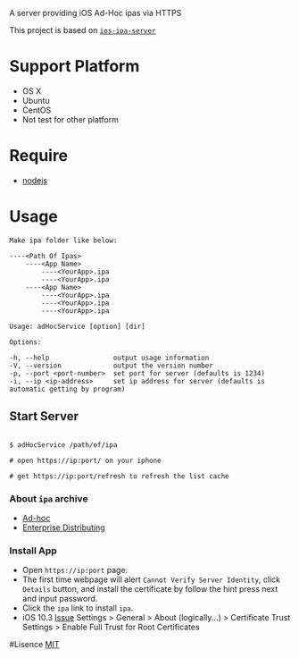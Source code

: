 A server providing iOS Ad-Hoc ipas via HTTPS

This project is based on [`ios-ipa-server`](https://github.com/bumaociyuan/ios-ipa-server)
# Support Platform
* OS X
* Ubuntu
* CentOS
* Not test for other platform

# Require
* [nodejs](https://nodejs.org/)

# Usage
`Make ipa folder like below:`
```
----<Path Of Ipas>
    ----<App Name>
        ----<YourApp>.ipa
        ----<YourApp>.ipa
    ----<App Name>
        ----<YourApp>.ipa
        ----<YourApp>.ipa
        ----<YourApp>.ipa
```
```
Usage: adHocService [option] [dir]

Options:

-h, --help                output usage information
-V, --version             output the version number
-p, --port <port-number>  set port for server (defaults is 1234)
-i, --ip <ip-address>     set ip address for server (defaults is automatic getting by program)
```

## Start Server
```

$ adHocService /path/of/ipa

# open https://ip:port/ on your iphone 

# get https://ip:port/refresh to refresh the list cache
```

### About `ipa` archive
* [Ad-hoc](https://developer.apple.com/library/ios/documentation/IDEs/Conceptual/AppDistributionGuide/TestingYouriOSApp/TestingYouriOSApp.html)
* [Enterprise Distributing](https://developer.apple.com/library/ios/documentation/IDEs/Conceptual/AppDistributionGuide/DistributingEnterpriseProgramApps/DistributingEnterpriseProgramApps.html)

### Install App
* Open `https://ip:port` page.
* The first time webpage will alert `Cannot Verify Server Identity`, click `Details` button, and install the certificate by follow the hint press next and input password.
* Click the `ipa` link to install `ipa`.
* iOS 10.3 [Issue](https://github.com/bumaociyuan/ios-ipa-server/issues/23) Settings > General > About (logically...) > Certificate Trust Settings > Enable Full Trust for Root Certificates

#Lisence
[MIT](https://github.com/AllenHsu1988/Ad-Hoc-Service/blob/master/LICENSE.md)

